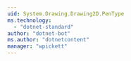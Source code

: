```yaml
---
uid: System.Drawing.Drawing2D.PenType
ms.technology: 
  - "dotnet-standard"
author: "dotnet-bot"
ms.author: "dotnetcontent"
manager: "wpickett"
---
```

